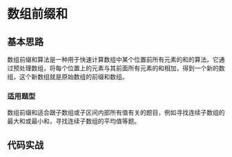 # 数组前缀和

## 基本思路

数组前缀和算法是一种用于快速计算数组中某个位置前所有元素的和的算法。它通过预处理数组，将每个位置上的元素与其前面所有元素的和相加，得到一个新的数组，这个新数组就是原始数组的前缀和数组。

### 适用题型

数组前缀和适合跟子数组或子区间内部所有值有关的题目，例如寻找连续子数组的最大和或最小和，寻找连续子数组的平均值等题。

## 代码实战
